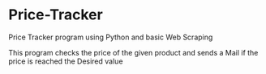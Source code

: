 # Price-Tracker
Price Tracker program using Python and basic Web Scraping


This program checks the price of the given product and sends a Mail if the price is reached the Desired value
